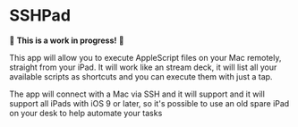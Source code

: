 #  SSHPad

🚧 **This is a work in progress!** 🚧

This app will allow you to execute AppleScript files on your Mac remotely, straight from your iPad. It will work like an stream deck, it will list all your available scripts as shortcuts and you can execute them with just a tap.

The app will connect with a Mac via SSH and it will support and it will support all iPads with iOS 9 or later, so it's possible to use an old spare iPad on your desk to help automate your tasks

